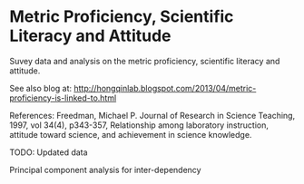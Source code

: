 Metric Proficiency, Scientific Literacy and Attitude
====================================================

Suvey data and analysis on the metric proficiency, scientific literacy and attitude.


See also blog at:
  http://hongqinlab.blogspot.com/2013/04/metric-proficiency-is-linked-to.html

References:
Freedman, Michael P. Journal of Research in Science Teaching, 1997, vol 34(4), p343-357, Relationship among laboratory instruction, attitude toward science, and achievement in science knowledge. 


TODO: 
  Updated data
  
  Principal component analysis for inter-dependency
  

